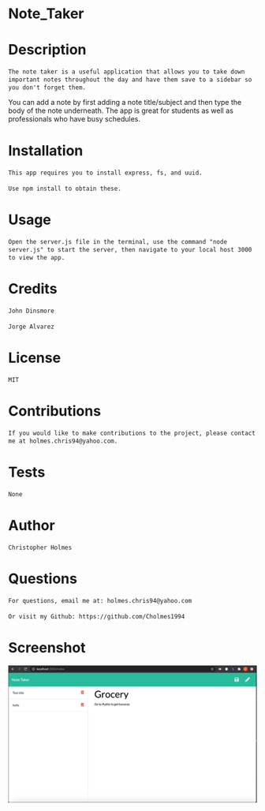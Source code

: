 # Note_Taker

# Description

    The note taker is a useful application that allows you to take down important notes throughout the day and have them save to a sidebar so you don't forget them.

   You can add a note by first adding a note title/subject and then type the body of the note underneath. The app is great for students as well as professionals who have busy schedules.
    

# Installation

    This app requires you to install express, fs, and uuid.

    Use npm install to obtain these.

# Usage

    Open the server.js file in the terminal, use the command "node server.js" to start the server, then navigate to your local host 3000 to view the app.

# Credits

    John Dinsmore
    
    Jorge Alvarez

# License

    MIT

# Contributions

    If you would like to make contributions to the project, please contact me at holmes.chris94@yahoo.com.

# Tests

    None

# Author

    Christopher Holmes

# Questions

    For questions, email me at: holmes.chris94@yahoo.com 
    
    Or visit my Github: https://github.com/Cholmes1994

# Screenshot

<img src="https://raw.githubusercontent.com/Cholmes1994/Note_Taker/master/images/Screen%20Shot%202020-08-12%20at%201.44.27%20PM.png" alt="app example" width="600px"/>